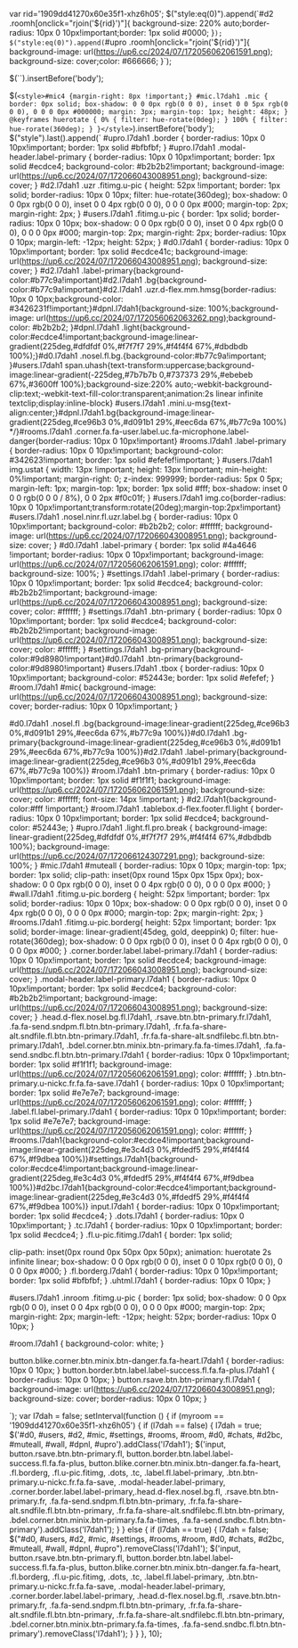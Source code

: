 var rid='1909dd41270x60e35f1-xhz6h05';
$("style:eq(0)").append(`#d2 .roomh[onclick="rjoin('${rid}')"]{
background-size: 220% auto;border-radius:  10px 0 10px!important;border: 1px solid #0000;
}`);
$("style:eq(0)").append(`#upro .roomh[onclick="rjoin('${rid}')"]{
background-image: url(https://up6.cc/2024/07/172056062061591.png); background-size: cover;color: #666666;
}`);


$(`<style>
.nosel.d-flex.room.r1909dd41270x60e35f1-xhz6h05 .fitimg.u-pic.borderg {
  letter-spacing: 1px;
  background-size: 108% 108%;
  -webkit-text-fill-color: white;
  animation: grad 2s cubic-bezier(.445,.05,.55,.95) alternate infinite;
}
.nosel.d-flex.room.r1909dd41270x60e35f1-xhz6h05 .corner.fa.fa-user.label.uc.fa-microphone.label-danger {
  letter-spacing: 1px;
  -webkit-text-fill-color: #6e6e6e;
  border-radius: 15px 0px 15px 0px !important;
  height: 27px;
  margin-top: 40px !important;
  margin-bottom: 0px !important;
  background-color: #d9534f00;
  text-align: left!important;
  margin-left: 45px!important;
}
.nosel.d-flex.room.r1909dd41270x60e35f1-xhz6h05.bord {border-inline: 0px solid #4c121e !important;}
.nosel.d-flex.room.r1909dd41270x60e35f1-xhz6h05 .dots.mini.u-msg {
    text-align: center;
    margin-top: 53px !important;
	margin-left: 11px;
	-webkit-text-fill-color: transparent;
	animation: textclip 2s linear infinite;
	background-image: url(https://up6.cc/2023/02/167536001950611.gif);
	-webkit-background-clip: text;
	color: transparent !important;
	background-size: 90% 100%;
	opacity:0;
}
.nosel.d-flex.room.r1909dd41270x60e35f1-xhz6h05 {
    background-image: url(https://up6.cc/2024/07/172065258906831.gif);
    background-size: cover;
    border-radius: 15px 0px 15px 0px;
    display: inline-block;
}
.nosel.d-flex.room.r1909dd41270x60e35f1-xhz6h05 .fitimg.u-pic.borderg {
  border-radius: 100px;
  border: 2px solid #cc8321;
  letter-spacing: 1px;
  background-size: 108% 108%;
  -webkit-text-fill-color: white;
  animation: grad 2s cubic-bezier(.445,.05,.55,.95) alternate infinite;
  min-width: 62px !important;
  width: 62px !important;
  min-height: 60px !important;
  max-height: 60px !important;
  display: none;
}
.nosel.d-flex.room.r1909dd41270x60e35f1-xhz6h05 .u-topic.dots {
  text-transform: uppercase;
  -webkit-text-fill-color: #e8a64d00;
  animation: textclip 2s linear infinite;
  display: inline-block;
  font-size: 22px !important;
  background-image: url(https://up6.cc/2023/01/167391087161381.gif);
  -webkit-background-clip: text;
  color: transparent !important;
  background-size: 100% 100%;
  margin-top: 10px;
  display: none;
}

@keyframes textclip {to {background-position: 200% center;}}</style>`).insertBefore('body');


$(`<style>#mic4 {margin-right: 8px !important;}
#mic.l7dah1 .mic {
    border: 0px solid;
    box-shadow: 0 0 0px rgb(0 0 0), inset 0 0 5px rgb(0 0 0), 0 0 0 0px #000000;
    margin: 3px;
    margin-top: 1px;
	height: 48px;
}
@keyframes huerotate {
    0% {
        filter: hue-rotate(0deg);
    }
    100% {
        filter: hue-rorate(360deg);
    }
}</style>`).insertBefore('body');
$("style").last().append(`
#upro.l7dah1 .border {
  border-radius:  10px 0 10px!important;
  border: 1px solid #bfbfbf;
}
#upro.l7dah1 .modal-header.label-primary {
  border-radius:  10px 0 10px!important;
  border: 1px solid #ecdce4;
  background-color: #b2b2b2!important;
  background-image: url(https://up6.cc/2024/07/172066043008951.png);
  background-size: cover;
}
#d2.l7dah1 .uzr .fitimg.u-pic {
height: 52px !important;
border: 1px solid;
border-radius: 10px 0 10px;
filter: hue-rotate(360deg);
box-shadow: 0 0 0px rgb(0 0 0), inset 0 0 4px rgb(0 0 0), 0 0 0 0px #000;
margin-top: 2px;
margin-right: 2px;
}
#users.l7dah1 .fitimg.u-pic {
border: 1px solid;
border-radius: 10px 0 10px;
box-shadow: 0 0 0px rgb(0 0 0), inset 0 0 4px rgb(0 0 0), 0 0 0 0px #000;
margin-top: 2px;
margin-right: 2px;
border-radius: 10px 0 10px;
margin-left: -12px;
height: 52px;
}
#d0.l7dah1 {
  border-radius:  10px 0 10px!important;
  border: 1px solid #ecdce41c;
  background-image: url(https://up6.cc/2024/07/172066043008951.png);
  background-size: cover;
}
#d2.l7dah1 .label-primary{background-color:#b77c9a!important}#d2.l7dah1 .bg{background-color:#b77c9a!important}#d2.l7dah1 .uzr.d-flex.mm.hmsg{border-radius: 10px 0 10px;background-color: #3426231f!important;}#dpnl.l7dah1{background-size: 100%;background-image: url(https://up6.cc/2024/07/172056062063262.png);background-color: #b2b2b2;  }#dpnl.l7dah1 .light{background-color:#ecdce4!important;background-image:linear-gradient(225deg,#dfdfdf 0%,#f7f7f7 29%,#f4f4f4 67%,#dbdbdb 100%);}#d0.l7dah1 .nosel.fl.bg.{background-color:#b77c9a!important;  }#users.l7dah1 span.uhash{text-transform:uppercase;background-image:linear-gradient(-225deg,#7b7b7b 0,#737373 29%,#ebebeb 67%,#3600ff 100%);background-size:220% auto;-webkit-background-clip:text;-webkit-text-fill-color:transparent;animation:2s linear infinite textclip;display:inline-block}
#users.l7dah1 .mini.u-msg{text-align:center;}#dpnl.l7dah1.bg{background-image:linear-gradient(225deg,#ce96b3 0%,#d091b1 29%,#eec6da 67%,#b77c9a 100%) */}#rooms.l7dah1 .corner.fa.fa-user.label.uc.fa-microphone.label-danger{border-radius: 10px 0 10px!important}
#rooms.l7dah1 .label-primary {
    border-radius:  10px 0 10px!important;
    background-color: #342623!important;
    border: 1px solid #efefef!important;
}
#users.l7dah1 img.ustat {
    width: 13px !important;
    height: 13px !important;
    min-height: 0%!important;
    margin-right: 0;
    z-index: 999999;
    border-radius: 5px 0 5px;
    margin-left: 1px;
    margin-top: 1px;
    border: 1px solid #fff;
    box-shadow: inset 0 0 0 rgb(0 0 0 / 8%), 0 0 2px #f0c01f;
}
#users.l7dah1 img.co{border-radius:  10px 0 10px!important;transform:rotate(20deg);margin-top:2px!important}
#users.l7dah1 .nosel.ninr.fl.uzr.label.bg {
    border-radius:  10px 0 10px!important;
    background-color: #b2b2b2;
	color: #ffffff;
	background-image: url(https://up6.cc/2024/07/172066043008951.png);
    background-size: cover;
}
#d0.l7dah1 .label-primary {
    border: 1px solid #4a4646 !important;
    border-radius: 10px 0 10px!important;
    background-image: url(https://up6.cc/2024/07/172056062061591.png);
    color: #ffffff;
    background-size: 100%;
}
#settings.l7dah1 .label-primary {
  border-radius:  10px 0 10px!important;
  border: 1px solid #ecdce4;
  background-color: #b2b2b2!important;
  background-image: url(https://up6.cc/2024/07/172066043008951.png);
  background-size: cover;
  color: #ffffff;
}
#settings.l7dah1 .btn-primary {
  border-radius:  10px 0 10px!important;
  border: 1px solid #ecdce4;
  background-color: #b2b2b2!important;
  background-image: url(https://up6.cc/2024/07/172066043008951.png);
  background-size: cover;
  color: #ffffff;
}
#settings.l7dah1 .bg-primary{background-color:#9d8980!important}#d0.l7dah1 .btn-primary{background-color:#9d8980!important}
#users.l7dah1 .tbox {
    border-radius:  10px 0 10px!important;
    background-color: #52443e;
    border: 1px solid #efefef;
}
#room.l7dah1 #mic{
background-image: url(https://up6.cc/2024/07/172066043008951.png);
background-size: cover;
border-radius:  10px 0 10px!important;
}

#d0.l7dah1 .nosel.fl .bg{background-image:linear-gradient(225deg,#ce96b3 0%,#d091b1 29%,#eec6da 67%,#b77c9a 100%)}#d0.l7dah1 .bg-primary{background-image:linear-gradient(225deg,#ce96b3 0%,#d091b1 29%,#eec6da 67%,#b77c9a 100%)}#d2.l7dah1 .label-primary{background-image:linear-gradient(225deg,#ce96b3 0%,#d091b1 29%,#eec6da 67%,#b77c9a 100%)}
#room.l7dah1 .btn-primary {
    border-radius:  10px 0 10px!important;
    border: 1px solid #f1f1f1;
    background-image: url(https://up6.cc/2024/07/172056062061591.png);
    background-size: cover;
    color: #ffffff;
    font-size: 14px !important;
}
#d2.l7dah1{background-color:#fff !important;}
#room.l7dah1 .tablebox.d-flex.footer.fl.light {
    border-radius:  10px 0 10px!important;
    border: 1px solid #ecdce4;
    background-color: #52443e;
}
#upro.l7dah1 .light.fl.pro.break {
    background-image: linear-gradient(225deg,#dfdfdf 0%,#f7f7f7 29%,#f4f4f4 67%,#dbdbdb 100%);
    background-image: url(https://up6.cc/2024/07/172066124307291.png);
    background-size: 100%;
}
#mic.l7dah1 #muteall {
    border-radius: 10px 0 10px;
    margin-top: 1px;
    border: 1px solid;
    clip-path: inset(0px round 15px 0px 15px 0px);
    box-shadow: 0 0 0px rgb(0 0 0), inset 0 0 4px rgb(0 0 0), 0 0 0 0px #000;
}
#wall.l7dah1 .fitimg.u-pic.borderg {
height: 52px !important;
border: 1px solid;
border-radius: 10px 0 10px;
box-shadow: 0 0 0px rgb(0 0 0), inset 0 0 4px rgb(0 0 0), 0 0 0 0px #000;
margin-top: 2px;
margin-right: 2px;
}
#rooms.l7dah1 .fitimg.u-pic.borderg{
height: 52px !important;
border: 1px solid;
border-image: linear-gradient(45deg, gold, deeppink) 0;
filter: hue-rotate(360deg);
box-shadow: 0 0 0px rgb(0 0 0), inset 0 0 4px rgb(0 0 0), 0 0 0 0px #000;
}
.corner.border.label.label-primary.l7dah1 {
  border-radius:  10px 0 10px!important;
  border: 1px solid #ecdce4;
  background-image: url(https://up6.cc/2024/07/172066043008951.png);
  background-size: cover;
}
.modal-header.label-primary.l7dah1 {
	border-radius:  10px 0 10px!important;
    border: 1px solid #ecdce4;
    background-color: #b2b2b2!important;
	background-image: url(https://up6.cc/2024/07/172066043008951.png);
    background-size: cover;
}
.head.d-flex.nosel.bg.fl.l7dah1, .rsave.btn.btn-primary.fr.l7dah1, .fa.fa-send.sndpm.fl.btn.btn-primary.l7dah1, .fr.fa.fa-share-alt.sndfile.fl.btn.btn-primary.l7dah1, .fr.fa.fa-share-alt.sndfilebc.fl.btn.btn-primary.l7dah1, .bdel.corner.btn.minix.btn-primary.fa.fa-times.l7dah1, .fa.fa-send.sndbc.fl.btn.btn-primary.l7dah1 {
    border-radius:  10px 0 10px!important;
    border: 1px solid #f1f1f1;
    background-image: url(https://up6.cc/2024/07/172056062061591.png);
    color: #ffffff;
}
.btn.btn-primary.u-nickc.fr.fa.fa-save.l7dah1 {
    border-radius:  10px 0 10px!important;
    border: 1px solid #e7e7e7;
    background-image: url(https://up6.cc/2024/07/172056062061591.png);
    color: #ffffff;
}
.label.fl.label-primary.l7dah1 {
    border-radius:  10px 0 10px!important;
    border: 1px solid #e7e7e7;
    background-image: url(https://up6.cc/2024/07/172056062061591.png);
    color: #ffffff;
}
#rooms.l7dah1{background-color:#ecdce4!important;background-image:linear-gradient(225deg,#e3c4d3 0%,#fdedf5 29%,#f4f4f4 67%,#f9dbea 100%)}#settings.l7dah1{background-color:#ecdce4!important;background-image:linear-gradient(225deg,#e3c4d3 0%,#fdedf5 29%,#f4f4f4 67%,#f9dbea 100%)}#d2bc.l7dah1{background-color:#ecdce4!important;background-image:linear-gradient(225deg,#e3c4d3 0%,#fdedf5 29%,#f4f4f4 67%,#f9dbea 100%)}
input.l7dah1 {
  border-radius:  10px 0 10px!important;
  border: 1px solid #ecdce4;
}
.dots.l7dah1 {
  border-radius:  10px 0 10px!important;
}
.tc.l7dah1 {
  border-radius:  10px 0 10px!important;
  border: 1px solid #ecdce4;
}
.fl.u-pic.fitimg.l7dah1 {
  border: 1px solid;

clip-path: inset(0px round 0px 50px 0px 50px);
animation: huerotate 2s infinite linear;
box-shadow: 0 0 0px rgb(0 0 0), inset 0 0 10px rgb(0 0 0), 0 0 0 0px #000;
}
.fl.borderg.l7dah1 {
  border-radius:  10px 0 10px!important;
  border: 1px solid #bfbfbf;
}
.uhtml.l7dah1 {
  border-radius: 10px 0 10px;
}

#users.l7dah1 .inroom .fitimg.u-pic {
border: 1px solid;
box-shadow: 0 0 0px rgb(0 0 0), inset 0 0 4px rgb(0 0 0), 0 0 0 0px #000;
margin-top: 2px;
margin-right: 2px;
margin-left: -12px;
height: 52px;
border-radius: 10px 0 10px;
}

#room.l7dah1 {
   background-color: white;
}

button.blike.corner.btn.minix.btn-danger.fa.fa-heart.l7dah1 {
   border-radius: 10px 0 10px;
}
button.border.btn.label.label-success.fl.fa.fa-plus.l7dah1 {
   border-radius: 10px 0 10px;
}
button.rsave.btn.btn-primary.fl.l7dah1 {
   background-image: url(https://up6.cc/2024/07/172066043008951.png);
   background-size: cover;
   border-radius: 10px 0 10px;
}


`);
var l7dah = false;
setInterval(function () {
    if (myroom == '1909dd41270x60e35f1-xhz6h05') {
        if (l7dah == false) {
            l7dah = true;
                $('#d0, #users, #d2, #mic, #settings, #rooms, #room, #d0, #chats, #d2bc, #muteall, #wall, #dpnl, #upro').addClass('l7dah1');
		$('input, button.rsave.btn.btn-primary.fl, button.border.btn.label.label-success.fl.fa.fa-plus, button.blike.corner.btn.minix.btn-danger.fa.fa-heart, .fl.borderg, .fl.u-pic.fitimg, .dots, .tc, .label.fl.label-primary, .btn.btn-primary.u-nickc.fr.fa.fa-save, .modal-header.label-primary, .corner.border.label.label-primary,.head.d-flex.nosel.bg.fl, .rsave.btn.btn-primary.fr, .fa.fa-send.sndpm.fl.btn.btn-primary, .fr.fa.fa-share-alt.sndfile.fl.btn.btn-primary, .fr.fa.fa-share-alt.sndfilebc.fl.btn.btn-primary, .bdel.corner.btn.minix.btn-primary.fa.fa-times, .fa.fa-send.sndbc.fl.btn.btn-primary').addClass('l7dah1');
        }
    } else {
        if (l7dah == true) {
            l7dah = false;
                $("#d0, #users, #d2, #mic, #settings, #rooms, #room, #d0, #chats, #d2bc, #muteall, #wall, #dpnl, #upro").removeClass('l7dah1');
		$('input, button.rsave.btn.btn-primary.fl, button.border.btn.label.label-success.fl.fa.fa-plus, button.blike.corner.btn.minix.btn-danger.fa.fa-heart, .fl.borderg, .fl.u-pic.fitimg, .dots, .tc, .label.fl.label-primary, .btn.btn-primary.u-nickc.fr.fa.fa-save, .modal-header.label-primary, .corner.border.label.label-primary, .head.d-flex.nosel.bg.fl, .rsave.btn.btn-primary.fr, .fa.fa-send.sndpm.fl.btn.btn-primary, .fr.fa.fa-share-alt.sndfile.fl.btn.btn-primary, .fr.fa.fa-share-alt.sndfilebc.fl.btn.btn-primary, .bdel.corner.btn.minix.btn-primary.fa.fa-times, .fa.fa-send.sndbc.fl.btn.btn-primary').removeClass('l7dah1');
            } 
        } 
    }, 10);
